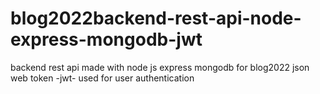# blog2022backend-rest-api-node-express-mongodb-jwt

backend rest api made with node js express mongodb for blog2022
json web token -jwt- used for user authentication

